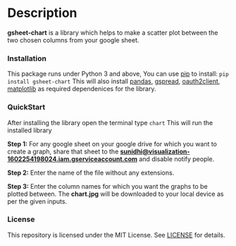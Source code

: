# Description
**gsheet-chart** is a library which helps to make a scatter plot between the two chosen columns from your google sheet. 

### Installation
This package runs under Python 3 and above,
You can use [pip](https://pip.pypa.io/en/stable/) to install:
```pip install gsheet-chart```
This will also install [pandas](https://pypi.org/project/pandas/), [gspread](https://pypi.org/project/gspread/), [oauth2client](https://pypi.org/project/oauth2client/), [matplotlib](https://pypi.org/project/matplotlib/) as required dependenices for the library.

### QuickStart
After installing the library open the terminal type
```chart```
This will run the installed library

**Step 1:** For any google sheet on your google drive for which you want to create a graph, share that sheet to the **sunidhi@visualization-1602254198024.iam.gserviceaccount.com** and disable notify people.

**Step 2:** Enter the name of the file without any extensions.

**Step 3:** Enter the column names for which you want the graphs to be plotted between. The **chart.jpg** will be downloaded to your local device as per the given inputs.

### License
This repository is licensed under the MIT License. See [LICENSE](https://opensource.org/licenses/MIT) for details.